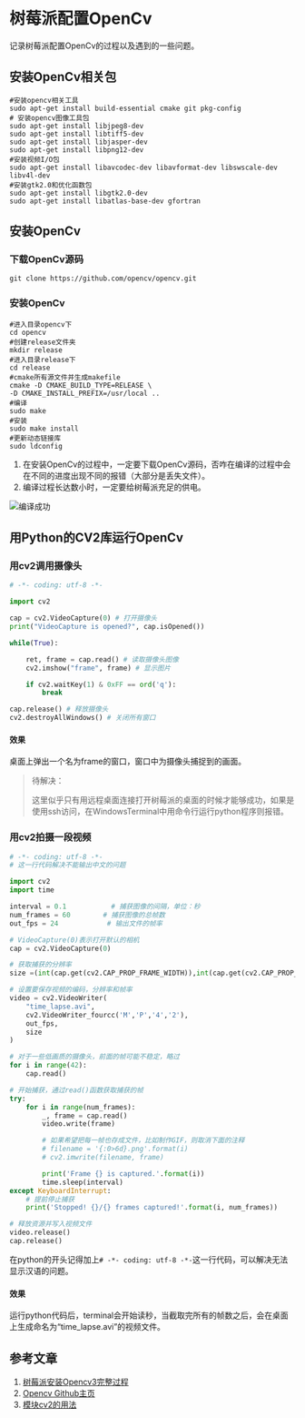 # 树莓派配置OpenCv

记录树莓派配置OpenCv的过程以及遇到的一些问题。

## 安装OpenCv相关包

```shell
#安装opencv相关工具
sudo apt-get install build-essential cmake git pkg-config
# 安装opencv图像工具包
sudo apt-get install libjpeg8-dev 
sudo apt-get install libtiff5-dev 
sudo apt-get install libjasper-dev 
sudo apt-get install libpng12-dev 
#安装视频I/O包
sudo apt-get install libavcodec-dev libavformat-dev libswscale-dev libv4l-dev
#安装gtk2.0和优化函数包
sudo apt-get install libgtk2.0-dev
sudo apt-get install libatlas-base-dev gfortran
```

## 安装OpenCv

### 下载OpenCv源码

```shell
git clone https://github.com/opencv/opencv.git
```

### 安装OpenCv

```shell
#进入目录opencv下
cd opencv
#创建release文件夹
mkdir release
#进入目录release下
cd release
#cmake所有源文件并生成makefile
cmake -D CMAKE_BUILD_TYPE=RELEASE \ 
-D CMAKE_INSTALL_PREFIX=/usr/local ..
#编译
sudo make
#安装
sudo make install
#更新动态链接库
sudo ldconfig
```

1. 在安装OpenCv的过程中，一定要下载OpenCv源码，否咋在编译的过程中会在不同的进度出现不同的报错（大部分是丢失文件）。
2. 编译过程长达数小时，一定要给树莓派充足的供电。

![编译成功](F:\Typora\本地图库\image-20210128220225416.png)

## 用Python的CV2库运行OpenCv

### 用cv2调用摄像头

```python
# -*- coding: utf-8 -*-

import cv2

cap = cv2.VideoCapture(0) # 打开摄像头
print("VideoCapture is opened?", cap.isOpened())

while(True):

    ret, frame = cap.read() # 读取摄像头图像
    cv2.imshow("frame", frame) # 显示图片

    if cv2.waitKey(1) & 0xFF == ord('q'):
        break

cap.release() # 释放摄像头
cv2.destroyAllWindows() # 关闭所有窗口
```

#### 效果

桌面上弹出一个名为frame的窗口，窗口中为摄像头捕捉到的画面。

> 待解决：
>
> 这里似乎只有用远程桌面连接打开树莓派的桌面的时候才能够成功，如果是使用ssh访问，在WindowsTerminal中用命令行运行python程序则报错。

### 用cv2拍摄一段视频

```python
# -*- coding: utf-8 -*-
# 这一行代码解决不能输出中文的问题

import cv2
import time

interval = 0.1           # 捕获图像的间隔，单位：秒
num_frames = 60        # 捕获图像的总帧数
out_fps = 24            # 输出文件的帧率

# VideoCapture(0)表示打开默认的相机
cap = cv2.VideoCapture(0)

# 获取捕获的分辨率
size =(int(cap.get(cv2.CAP_PROP_FRAME_WIDTH)),int(cap.get(cv2.CAP_PROP_FRAME_HEIGHT)))

# 设置要保存视频的编码，分辨率和帧率
video = cv2.VideoWriter(
    "time_lapse.avi", 
    cv2.VideoWriter_fourcc('M','P','4','2'), 
    out_fps, 
    size
)

# 对于一些低画质的摄像头，前面的帧可能不稳定，略过
for i in range(42):
    cap.read()

# 开始捕获，通过read()函数获取捕获的帧
try:
    for i in range(num_frames):
        _, frame = cap.read()
        video.write(frame)

        # 如果希望把每一帧也存成文件，比如制作GIF，则取消下面的注释
        # filename = '{:0>6d}.png'.format(i)
        # cv2.imwrite(filename, frame)

        print('Frame {} is captured.'.format(i))
        time.sleep(interval)
except KeyboardInterrupt:
    # 提前停止捕获
    print('Stopped! {}/{} frames captured!'.format(i, num_frames))

# 释放资源并写入视频文件
video.release()
cap.release()
```

在python的开头记得加上`# -*- coding: utf-8 -*-`这一行代码，可以解决无法显示汉语的问题。

#### 效果

运行python代码后，terminal会开始读秒，当截取完所有的帧数之后，会在桌面上生成命名为“time_lapse.avi”的视频文件。

## 参考文章

1. [树莓派安装Opencv3完整过程](https://blog.csdn.net/kyokozan/article/details/79192646)
2. [Opencv Github主页](https://github.com/opencv/opencv)
3. [模块cv2的用法](https://www.cnblogs.com/shizhengwen/p/8719062.html)